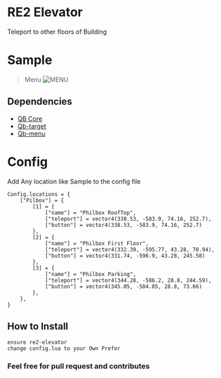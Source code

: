 # RE2 Elevator
Teleport to other floors of Building 

# Sample
> Menu
![MENU](https://cdn.discordapp.com/attachments/910613937555406868/981584394244456520/elev_sample.jpg)



## Dependencies
- [QB Core](https://github.com/qbcore-framework/qb-core)
- [Qb-target](https://github.com/qbcore-framework/qb-target)
- [Qb-menu](https://github.com/qbcore-framework/qb-menu)


# Config

Add Any location like Sample to the config file

```
Config.locations = {
    ["Pilbox"] = {
        [1] = {
            ["name"] = "Philbox RoofTop",
            ["teleport"] = vector4(338.53, -583.9, 74.16, 252.7),
            ["button"] = vector4(338.53, -583.9, 74.16, 252.7)
        },
        [2] = {
            ["name"] = "Philbox First Floor",
            ["teleport"] = vector4(332.39, -595.77, 43.28, 70.94),
            ["button"] = vector4(331.74, -596.9, 43.28, 245.58)
        },
        [3] = {
            ["name"] = "Philbox Parking",
            ["teleport"] = vector4(344.28, -586.2, 28.8, 244.59),
            ["button"] = vector4(345.05, -584.85, 28.8, 73.66)
        },
    },
}
```


## How to Install
```
ensure re2-elevator
change config.lua to your Own Prefer
```

### Feel free for pull request and contributes